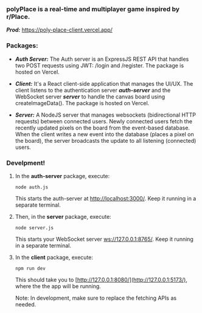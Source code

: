 ### polyPlace is a real-time and multiplayer game inspired by r/Place.

***Prod:*** https://poly-place-client.vercel.app/ 

### Packages:
- ***Auth Server:*** The Auth server is an ExpressJS REST API that handles two POST requests using JWT: /login and /register. The package is hosted on Vercel.

- ***Client:*** It's a React client-side application that manages the UI/UX. The client listens to the authentication server ***auth-server*** and the WebSocket server ***server*** to handle the canvas board using createImageData(). The package is hosted on Vercel.

- ***Server:*** A NodeJS server that manages websockets (bidirectional HTTP requests) between connected users. Newly connected users fetch the recently updated pixels on the board from the event-based database. When the client writes a new event into the database (places a pixel on the board), the server broadcasts the update to all listening (connected) users.



### Develpment!

1. In the **auth-server** package, execute:

   ```
   node auth.js
   ```

   This starts the auth-server at [http://localhost:3000/](http://localhost:3000/). Keep it running in a separate terminal.

2. Then, in the **server** package, execute:
   ```
   node server.js
   ```
   This starts your WebSocket server [ws://127.0.0.1:8765/](ws://127.0.0.1:8765/). Keep it running in a separate terminal.
   
4. In the **client** package, execute:
   ```
   npm run dev
   ```
   This should take you to [http://127.0.0.1:8080/](http://127.0.0.1:5173/), where the the app will be running.


   Note: In development, make sure to replace the fetching APIs as needed. 






